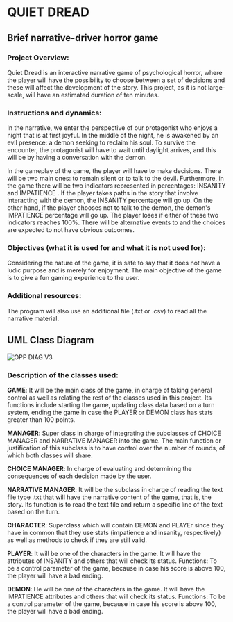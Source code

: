 # QUIET DREAD
## Brief narrative-driver horror game

### Project Overview:
Quiet Dread is an interactive narrative game of psychological horror, where the player will have the possibility to choose between a set of decisions and these will affect the development of the story. This project, as it is not large-scale, will have an estimated duration of ten minutes. 

### Instructions and dynamics:
In the narrative, we enter the perspective of our protagonist who enjoys a night that is at first joyful. In the middle of the night, he is awakened by an evil presence: a demon seeking to reclaim his soul. To survive the encounter, the protagonist will have to wait until daylight arrives, and this will be by having a conversation with the demon. 

In the gameplay of the game, the player will have to make decisions. There will be two main ones: to remain silent or to talk to the devil. Furthermore, in the game there will be two indicators represented in percentages: INSANITY and IMPATIENCE . If the player takes paths in the story that involve interacting with the demon, the INSANITY percentage will go up. On the other hand, if the player chooses not to talk to the demon, the demon's IMPATIENCE percentage will go up. The player loses if either of these two indicators reaches 100%. There will be alternative events to and the choices are expected to not have obvious outcomes. 

### Objectives (what it is used for and what it is not used for):
Considering the nature of the game, it is safe to say that it does not have a ludic purpose and is merely for enjoyment. The main objective of the game is to give a fun gaming experience to the user. 

### Additional resources:
The program will also use an additional file (.txt or .csv) to read all the narrative material.

## UML Class Diagram
![OPP DIAG V3](https://github.com/user-attachments/assets/63cf2cad-226c-4787-ab17-ddf2774beb77)

### Description of the classes used:

**GAME**: It will be the main class of the game, in charge of taking general control as well as relating the rest of the classes used in this project. Its functions include starting the game, updating class data based on a turn system, ending the game in case the PLAYER or DEMON class has stats greater than 100 points. 

**MANAGER**: Super class in charge of integrating the subclasses of CHOICE MANAGER and NARRATIVE MANAGER into the game. The main function or justification of this subclass is to have control over the number of rounds, of which both classes will share. 

**CHOICE MANAGER**: In charge of evaluating and determining the consequences of each decision made by the user. 

**NARRATIVE MANAGER**: It will be the subclass in charge of reading the text file type .txt that will have the narrative content of the game, that is, the story. Its function is to read the text file and return a specific line of the text based on the turn. 

**CHARACTER**: Superclass which will contain DEMON and PLAYEr since they have in common that they use stats (impatience and insanity, respectively) as well as methods to check if they are still valid. 

**PLAYER**: It will be one of the characters in the game. It will have the attributes of INSANITY and others that will check its status. Functions: To be a control parameter of the game, because in case his score is above 100, the player will have a bad ending. 

**DEMON**: He will be one of the characters in the game. It will have the IMPATIENCE attributes and others that will check its status. Functions: To be a control parameter of the game, because in case his score is above 100, the player will have a bad ending.



